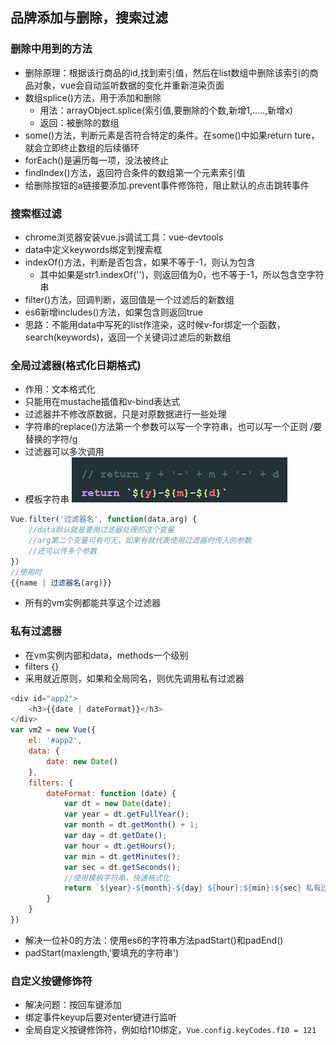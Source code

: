 ## 品牌添加与删除，搜索过滤
### 删除中用到的方法
- 删除原理：根据该行商品的id,找到索引值，然后在list数组中删除该索引的商品对象，vue会自动监听数据的变化并重新渲染页面
- 数组splice()方法，用于添加和删除
    - 用法：arrayObject.splice(索引值,要删除的个数,新增1,.....,新增x)
    - 返回：被删除的数组
- some()方法，判断元素是否符合特定的条件。在some()中如果return ture，就会立即终止数组的后续循环
- forEach()是遍历每一项，没法被终止
- findIndex()方法，返回符合条件的数组第一个元素索引值
- 给删除按钮的a链接要添加.prevent事件修饰符，阻止默认的点击跳转事件
### 搜索框过滤
- chrome浏览器安装vue.js调试工具：vue-devtools
- data中定义keywords绑定到搜索框
- indexOf()方法，判断是否包含，如果不等于-1，则认为包含
    - 其中如果是str1.indexOf('')，则返回值为0，也不等于-1，所以包含空字符串
- filter()方法，回调判断，返回值是一个过滤后的新数组
- es6新增includes()方法，如果包含则返回true
- 思路：不能用data中写死的list作渲染，这时候v-for绑定一个函数，search(keywords)，返回一个关键词过滤后的新数组
### 全局过滤器(格式化日期格式)
- 作用：文本格式化
- 只能用在mustache插值和v-bind表达式
- 过滤器并不修改原数据，只是对原数据进行一些处理
- 字符串的replace()方法第一个参数可以写一个字符串，也可以写一个正则 /要替换的字符/g
- 过滤器可以多次调用
- 模板字符串
![模板字符串用法](./img/模板字符串.png)
```javascript
Vue.filter('过滤器名', function(data,arg) {
    //data默认就是要用过滤器处理的这个变量
    //arg第二个变量可有可无，如果有就代表使用过滤器时传入的参数
    //还可以传多个参数
})
//使用时
{{name | 过滤器名(arg)}}
```
- 所有的vm实例都能共享这个过滤器
### 私有过滤器
- 在vm实例内部和data，methods一个级别
- filters {}
- 采用就近原则，如果和全局同名，则优先调用私有过滤器
```javascript
<div id="app2">
    <h3>{{date | dateFormat}}</h3>
</div>
var vm2 = new Vue({
    el: '#app2',
    data: {
        date: new Date()
    },
    filters: {
        dateFormat: function (date) {
            var dt = new Date(date);
            var year = dt.getFullYear();
            var month = dt.getMonth() + 1;
            var day = dt.getDate();
            var hour = dt.getHours();
            var min = dt.getMinutes();
            var sec = dt.getSeconds();
            //使用模板字符串，快速格式化
            return `${year}-${month}-${day} ${hour}:${min}:${sec} 私有过滤器`
        }
    }
})
```
- 解决一位补0的方法：使用es6的字符串方法padStart()和padEnd()
- padStart(maxlength,'要填充的字符串')
### 自定义按键修饰符
- 解决问题：按回车键添加
- 绑定事件keyup后要对enter键进行监听
- 全局自定义按键修饰符，例如给f10绑定，`Vue.config.keyCodes.f10 = 121`